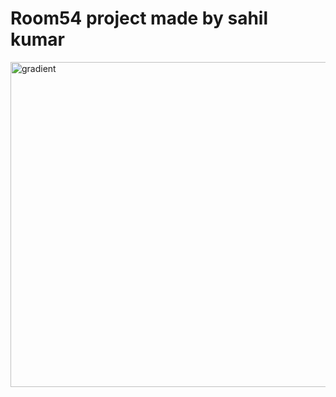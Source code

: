 # Room54 project made by sahil kumar
<img width="524" height="520" alt="gradient" src="https://github.com/user-attachments/assets/a0dae109-8557-4050-b3ac-d896b2d9c86a" />
